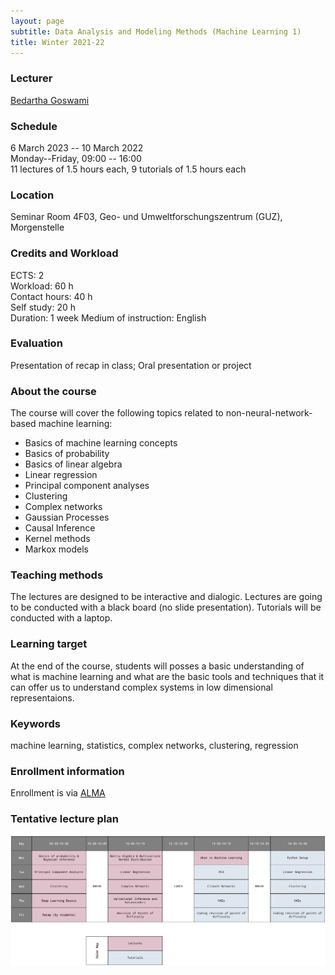 ```yaml
---
layout: page
subtitle: Data Analysis and Modeling Methods (Machine Learning 1)
title: Winter 2021-22
---
```


### Lecturer

[Bedartha Goswami](https://machineclimate.de/people/goswami/)

### Schedule

6 March 2023 -- 10 March 2022  
Monday--Friday, 09:00 -- 16:00  
11 lectures of 1.5 hours each, 9 tutorials of 1.5 hours each   

### Location

Seminar Room 4F03, Geo- und Umweltforschungszentrum (GUZ), Morgenstelle

### Credits and Workload

ECTS: 2  
Workload: 60 h  
Contact hours: 40 h  
Self study: 20 h  
Duration: 1 week
Medium of instruction: English

### Evaluation

Presentation of recap in class; Oral presentation or project


### About the course

The course will cover the following topics related to
non-neural-network-based machine learning:

- Basics of machine learning concepts
- Basics of probability
- Basics of linear algebra
- Linear regression
- Principal component analyses
- Clustering
- Complex networks
- Gaussian Processes
- Causal Inference
- Kernel methods
- Markox models


### Teaching methods

The lectures are designed to be interactive and dialogic. Lectures are
going to be conducted with a black board (no slide presentation).
Tutorials will be conducted with a laptop.

### Learning target

At the end of the course, students will posses a basic understanding of
what is machine learning and what are the basic tools and techniques
that it can offer us to understand complex systems in low dimensional
representaions.


### Keywords

machine learning, statistics, complex networks, clustering, regression

### Enrollment information

Enrollment is via [ALMA](https://alma.uni-tuebingen.de/)


### Tentative lecture plan


[![ML1-Lecture-Plan](/img/wise2021-22-ml1-timetable.png)](https://machineclimate.de/img/wise202223_ml1_lectureplan.png)


